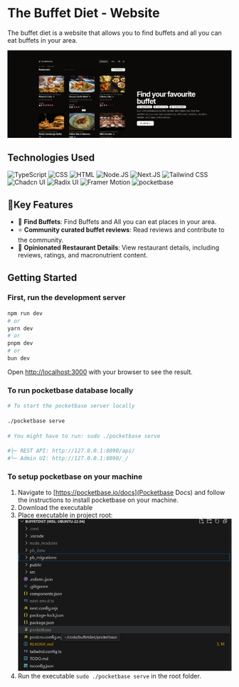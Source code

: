# The Buffet Diet - Website

The buffet diet is a website that allows you to find buffets and all you can eat buffets in your area.

[![The Buffet Diet - showcase](./public/showcase.png)](https://buffetdiet.com)

## Technologies Used

![TypeScript](https://img.shields.io/badge/TypeScript-007ACC?style=flat&logo=typescript&logoColor=white)
![CSS](https://img.shields.io/badge/CSS-1572B6?style=flat&logo=css3&logoColor=white)
![HTML](https://img.shields.io/badge/HTML-E34F26?style=flat&logo=html5&logoColor=white)
![Node.JS](https://img.shields.io/badge/Node.JS-339933?style=flat&logo=node.js&logoColor=white)
![Next.JS](https://img.shields.io/badge/Next.JS-000000?style=flat&logo=next.js&logoColor=white)
![Tailwind CSS](https://img.shields.io/badge/Tailwind_CSS-38B2AC?style=flat&logo=tailwind-css&logoColor=white)
![Chadcn UI](https://img.shields.io/badge/shadcnui-000000?style=flat&logo=shadcnui&logoColor=white)
![Radix UI](https://img.shields.io/badge/Radix_UI-000000?style=flat&logo=radix-ui&logoColor=white)
![Framer Motion](https://img.shields.io/badge/Framer_Motion-0055FF?style=flat&logo=framer&logoColor=white)
![pocketbase](https://img.shields.io/badge/pocketbase-B8DBE4?style=flat&logo=pocketbase&logoColor=white)

## 🔑Key Features

- 🔎 **Find Buffets**: Find Buffets and All you can eat places in your area.
- ⭐ **Community curated buffet reviews**: Read reviews and contribute to the community.
- 🍔 **Opinionated Restaurant Details**: View restaurant details, including reviews, ratings, and macronutrient content.

## Getting Started

### First, run the development server

```bash
npm run dev
# or
yarn dev
# or
pnpm dev
# or
bun dev
```

Open [http://localhost:3000](http://localhost:3000) with your browser to see the result.

### To run pocketbase database locally

```bash
# To start the pocketbase server locally

./pocketbase serve 

# You might have to run: sudo ./pocketbase serve 

#├─ REST API: http://127.0.0.1:8090/api/
#└─ Admin UI: http://127.0.0.1:8090/_/
```

### To setup pocketbase on your machine

1. Navigate to [https://pocketbase.io/docs](Pocketbase Docs) and follow the instructions to install pocketbase on your machine.
2. Download the executable
3. Place executable in project root:
![Pocketbase executable root image example](./public/pocketBaseExecutable.png)
4. Run the executable `sudo ./pocketbase serve` in the root folder.
